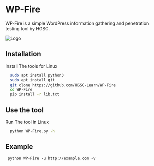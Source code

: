 
# WP-Fire

WP-Fire is a simple WordPress information gathering
and penetration testing tool by HGSC.

![Logo](https://i.postimg.cc/ZYDCVrPg/WP-fire.jpg)


## Installation

Install The tools for Linux

```bash
  sudo apt install python3
  sudo apt install git
  git clone https://github.com/HGSC-Learn/WP-Fire
  cd WP-Fire
  pip install -r lib.txt
```
## Use the tool
Run The tool in Linux 
```bash
  python WP-Fire.py -h
```

## Example
```
 python WP-Fire -u http://example.com -v
```

